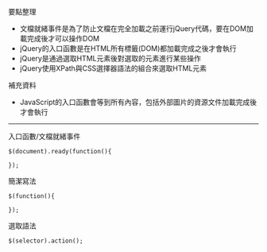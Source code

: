要點整理
- 文檔就緒事件是為了防止文檔在完全加載之前運行jQuery代碼，要在DOM加載完成後才可以操作DOM
- jQuery的入口函數是在HTML所有標籤(DOM)都加載完成之後才會執行
- jQuery是通過選取HTML元素後對選取的元素進行某些操作
- jQuery使用XPath與CSS選擇器語法的組合來選取HTML元素

補充資料
- JavaScript的入口函數會等到所有內容，包括外部圖片的資源文件加載完成後才會執行

---

入口函數/文檔就緒事件
```
$(document).ready(function(){

});
```

簡潔寫法
```
$(function(){

});
```

選取語法
```
$(selector).action();
```